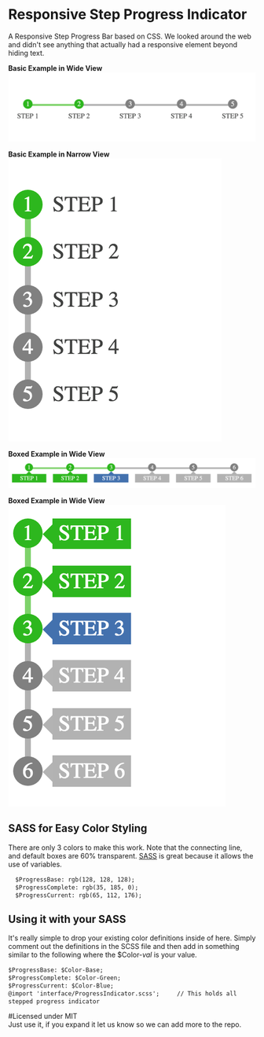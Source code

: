 # Responsive Step Progress Indicator
A Responsive Step Progress Bar based on CSS. We looked around the web and didn't see anything that actually had a responsive element beyond hiding text.
  
**Basic Example in Wide View**  
![Horizontal Step Progress Indicator](images/horizontal-step-progress-indicator.png)  
  
**Basic Example in Narrow View**  
![Vertical Step Progress Indicator](images/vertical-step-progress-indicator.png)  
  
**Boxed Example in Wide View**  
![Horizontal Boxed Step Progress Indicator](images/horizontal-boxed-step-progress-indicator.png)  
  
**Boxed Example in Wide View**  
![Vertical Boxed Step Progress Indicator](images/vertical-boxed-step-progress-indicator.png)  
  
## SASS for Easy Color Styling  
There are only 3 colors to make this work. Note that the connecting line, and default boxes are 60% transparent. [SASS](http://sass-lang.com/) is great because it allows the use of variables.
  
	  $ProgressBase: rgb(128, 128, 128);  
	  $ProgressComplete: rgb(35, 185, 0);  
	  $ProgressCurrent: rgb(65, 112, 176);  
  
## Using it with your SASS  
It's really simple to drop your existing color definitions inside of here. Simply comment out the definitions in the SCSS file and then add in something similar to the following where the $Color-_val_ is your value.
  
	$ProgressBase: $Color-Base;
	$ProgressComplete: $Color-Green;
	$ProgressCurrent: $Color-Blue;
	@import 'interface/ProgressIndicator.scss';		// This holds all stepped progress indicator
  
#Licensed under MIT  
Just use it, if you expand it let us know so we can add more to the repo.